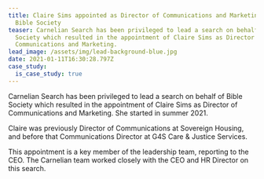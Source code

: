 ```yaml
---
title: Claire Sims appointed as Director of Communications and Marketing at
  Bible Society
teaser: Carnelian Search has been privileged to lead a search on behalf of Bible
  Society which resulted in the appointment of Claire Sims as Director of
  Communications and Marketing.
lead_image: /assets/img/lead-background-blue.jpg
date: 2021-01-11T16:30:28.797Z
case_study:
  is_case_study: true
---
```

Carnelian Search has been privileged to lead a search on behalf of Bible Society which resulted in the appointment of Claire Sims as Director of Communications and Marketing. She started in summer 2021.

Claire was previously Director of Communications at Sovereign Housing, and before that Communications Director at G4S Care & Justice Services.

This appointment is a key member of the leadership team, reporting to the CEO. The Carnelian team worked closely with the CEO and HR Director on this search.